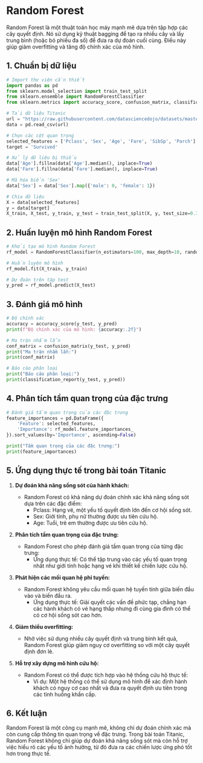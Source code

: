 # Random Forest

Random Forest là một thuật toán học máy mạnh mẽ dựa trên tập hợp các cây quyết định. Nó sử dụng kỹ thuật bagging để tạo ra nhiều cây và lấy trung bình (hoặc bỏ phiếu đa số) để đưa ra dự đoán cuối cùng. Điều này giúp giảm overfitting và tăng độ chính xác của mô hình.

## 1. Chuẩn bị dữ liệu

```python
# Import thư viện cần thiết
import pandas as pd
from sklearn.model_selection import train_test_split
from sklearn.ensemble import RandomForestClassifier
from sklearn.metrics import accuracy_score, confusion_matrix, classification_report

# Tải dữ liệu Titanic
url = "https://raw.githubusercontent.com/datasciencedojo/datasets/master/titanic.csv"
data = pd.read_csv(url)

# Chọn các cột quan trọng
selected_features = ['Pclass', 'Sex', 'Age', 'Fare', 'SibSp', 'Parch']
target = 'Survived'

# Xử lý dữ liệu bị thiếu
data['Age'].fillna(data['Age'].median(), inplace=True)
data['Fare'].fillna(data['Fare'].median(), inplace=True)

# Mã hóa biến 'Sex'
data['Sex'] = data['Sex'].map({'male': 0, 'female': 1})

# Chia dữ liệu
X = data[selected_features]
y = data[target]
X_train, X_test, y_train, y_test = train_test_split(X, y, test_size=0.3, random_state=42)
```

## 2. Huấn luyện mô hình Random Forest

```python
# Khởi tạo mô hình Random Forest
rf_model = RandomForestClassifier(n_estimators=100, max_depth=10, random_state=42)

# Huấn luyện mô hình
rf_model.fit(X_train, y_train)

# Dự đoán trên tập test
y_pred = rf_model.predict(X_test)
```

## 3. Đánh giá mô hình

```python
# Độ chính xác
accuracy = accuracy_score(y_test, y_pred)
print(f"Độ chính xác của mô hình: {accuracy:.2f}")

# Ma trận nhầm lẫn
conf_matrix = confusion_matrix(y_test, y_pred)
print("Ma trận nhầm lẫn:")
print(conf_matrix)

# Báo cáo phân loại
print("Báo cáo phân loại:")
print(classification_report(y_test, y_pred))
```

## 4. Phân tích tầm quan trọng của đặc trưng

```python
# Đánh giá tầm quan trọng của các đặc trưng
feature_importances = pd.DataFrame({
    'Feature': selected_features,
    'Importance': rf_model.feature_importances_
}).sort_values(by='Importance', ascending=False)

print("Tầm quan trọng của các đặc trưng:")
print(feature_importances)
```

## 5. Ứng dụng thực tế trong bài toán Titanic

1. **Dự đoán khả năng sống sót của hành khách:**
   - Random Forest có khả năng dự đoán chính xác khả năng sống sót dựa trên các đặc điểm:
     - Pclass: Hạng vé, một yếu tố quyết định lớn đến cơ hội sống sót.
     - Sex: Giới tính, phụ nữ thường được ưu tiên cứu hộ.
     - Age: Tuổi, trẻ em thường được ưu tiên cứu hộ.

2. **Phân tích tầm quan trọng của đặc trưng:**
   - Random Forest cho phép đánh giá tầm quan trọng của từng đặc trưng:
     - Ứng dụng thực tế: Có thể tập trung vào các yếu tố quan trọng nhất như giới tính hoặc hạng vé khi thiết kế chiến lược cứu hộ.

3. **Phát hiện các mối quan hệ phi tuyến:**
   - Random Forest không yêu cầu mối quan hệ tuyến tính giữa biến đầu vào và biến đầu ra.
     - Ứng dụng thực tế: Giải quyết các vấn đề phức tạp, chẳng hạn các hành khách có vé hạng thấp nhưng đi cùng gia đình có thể có cơ hội sống sót cao hơn.

4. **Giảm thiểu overfitting:**
   - Nhờ việc sử dụng nhiều cây quyết định và trung bình kết quả, Random Forest giúp giảm nguy cơ overfitting so với một cây quyết định đơn lẻ.

5. **Hỗ trợ xây dựng mô hình cứu hộ:**
   - Random Forest có thể được tích hợp vào hệ thống cứu hộ thực tế:
     - Ví dụ: Một hệ thống có thể sử dụng mô hình để xác định hành khách có nguy cơ cao nhất và đưa ra quyết định ưu tiên trong các tình huống khẩn cấp.

## 6. Kết luận

Random Forest là một công cụ mạnh mẽ, không chỉ dự đoán chính xác mà còn cung cấp thông tin quan trọng về đặc trưng. Trong bài toán Titanic, Random Forest không chỉ giúp dự đoán khả năng sống sót mà còn hỗ trợ việc hiểu rõ các yếu tố ảnh hưởng, từ đó đưa ra các chiến lược ứng phó tốt hơn trong thực tế.

